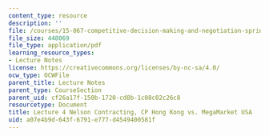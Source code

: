 ```yaml
---
content_type: resource
description: ''
file: /courses/15-067-competitive-decision-making-and-negotiation-spring-2011/a07e4b9d643f6791e777d4549400581f_MIT15_067S11_lec04.pdf
file_size: 448069
file_type: application/pdf
learning_resource_types:
- Lecture Notes
license: https://creativecommons.org/licenses/by-nc-sa/4.0/
ocw_type: OCWFile
parent_title: Lecture Notes
parent_type: CourseSection
parent_uid: cf26a17f-150b-1720-cd8b-1c08c02c26c8
resourcetype: Document
title: Lecture 4 Nelson Contracting, CP Hong Kong vs. MegaMarket USA
uid: a07e4b9d-643f-6791-e777-d4549400581f
---
```

